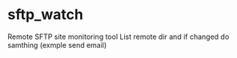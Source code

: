 # sftp_watch
Remote SFTP site monitoring tool
List remote dir and if changed do samthing (exmple send email)
